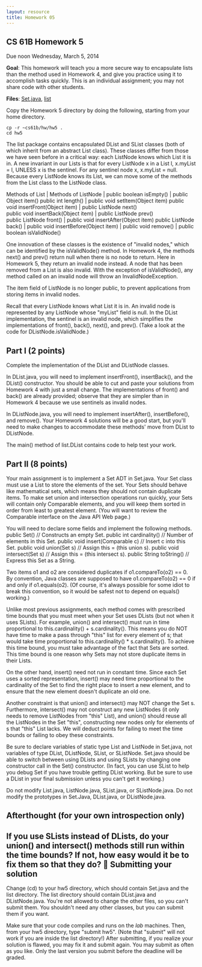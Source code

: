 ```yaml
---
layout: resource
title: Homework 05
---
```

CS 61B  Homework 5
------------------
Due noon Wednesday, March 5, 2014

**Goal**: This homework will teach you a more secure way to encapsulate lists than the
method used in Homework 4, and give you practice using it to accomplish tasks
quickly.  This is an individual assignment; you may not share code with other
students.

**Files**: <a href="Set.java">Set.java</a>, <a href="list">list</a>

Copy the Homework 5 directory by doing the following, starting from your home
directory.

    cp -r ~cs61b/hw/hw5 .
    cd hw5

The list package contains encapsulated DList and SList classes (both of which
inherit from an abstract List class).  These classes differ from those we have
seen before in a critical way:  each ListNode knows which List it is in.  A new
invariant in our Lists is that for every ListNode x in a List l, x.myList = l,
UNLESS x is the sentinel.  For any sentinel node x, x.myList = null.  Because
every ListNode knows its List, we can move some of the methods from the List
class to the ListNode class.

  Methods of List                       | Methods of ListNode
                                        |
  public boolean isEmpty()              | public Object item()
  public int length()                   | public void setItem(Object item)
  public void insertFront(Object item)  | public ListNode next()               
  public void insertBack(Object item)   | public ListNode prev()               
  public ListNode front()               | public void insertAfter(Object item) 
  public ListNode back()                | public void insertBefore(Object item)
                                        | public void remove()
                                        | public boolean isValidNode()

One innovation of these classes is the existence of "invalid nodes," which can
be identified by the isValidNode() method.  In Homework 4, the methods next()
and prev() return null when there is no node to return.  Here in Homework 5,
they return an invalid node instead.  A node that has been removed from a List
is also invalid.  With the exception of isValidNode(), any method called on an
invalid node will throw an InvalidNodeException.

The item field of ListNode is no longer public, to prevent applications from
storing items in invalid nodes.

Recall that every ListNode knows what List it is in.  An invalid node is
represented by any ListNode whose "myList" field is null.  In the DList
implementation, the sentinel is an invalid node, which simplifies the
implementations of front(), back(), next(), and prev().  (Take a look at
the code for DListNode.isValidNode.)

Part I  (2 points)
------------------
Complete the implementation of the DList and DListNode classes.

In DList.java, you will need to implement insertFront(), insertBack(), and the
DList() constructor.  You should be able to cut and paste your solutions from
Homework 4 with just a small change.  The implementations of front() and back()
are already provided; observe that they are simpler than in Homework 4 because
we use sentinels as invalid nodes.

In DListNode.java, you will need to implement insertAfter(), insertBefore(),
and remove().  Your Homework 4 solutions will be a good start, but you'll need
to make changes to accommodate these methods' move from DList to DListNode.

The main() method of list.DList contains code to help test your work.

Part II  (8 points)
-------------------
Your main assignment is to implement a Set ADT in Set.java.  Your Set class
must use a List to store the elements of the set.  Your Sets should behave like
mathematical sets, which means they should not contain duplicate items.  To
make set union and intersection operations run quickly, your Sets will contain
only Comparable elements, and you will keep them sorted in order from least to
greatest element.  (You will want to review the Comparable interface on the
Java API Web page.)

You will need to declare some fields and implement the following methods.
  public Set()                          // Constructs an empty Set.
  public int cardinality()              // Number of elements in this Set.
  public void insert(Comparable c)      // Insert c into this Set.
  public void union(Set s)              // Assign this = (this union s).
  public void intersect(Set s)          // Assign this = (this intersect s).
  public String toString()              // Express this Set as a String.

Two items o1 and o2 are considered duplicates if o1.compareTo(o2) == 0.  By
convention, Java classes are supposed to have o1.compareTo(o2) == 0 if and only
if o1.equals(o2).  (Of course, it's always possible for some idiot to break
this convention, so it would be safest not to depend on equals() working.)

Unlike most previous assignments, each method comes with prescribed time bounds
that you must meet when your Set uses DLists (but not when it uses SLists).
For example, union() and intersect() must run in time proportional to
this.cardinality() + s.cardinality().  This means you do NOT have time to make
a pass through "this" list for every element of s; that would take time
proportional to this.cardinality() * s.cardinality().  To achieve this time
bound, you must take advantage of the fact that Sets are sorted.  This time
bound is one reason why Sets may not store duplicate items in their Lists.

On the other hand, insert() need not run in constant time.  Since each Set uses
a sorted representation, insert() may need time proportional to the cardinality
of the Set to find the right place to insert a new element, and to ensure that
the new element doesn't duplicate an old one.

Another constraint is that union() and intersect() may NOT change the Set s.
Furthermore, intersect() may not construct any new ListNodes (it only needs to
remove ListNodes from "this" List), and union() should reuse all the ListNodes
in the Set "this", constructing new nodes only for elements of s that "this"
List lacks.  We will deduct points for failing to meet the time bounds or
failing to obey these constraints.

Be sure to declare variables of static type List and ListNode in Set.java, not
variables of type DList, DListNode, SList, or SListNode.  Set.java should be
able to switch between using DLists and using SLists by changing one
constructor call in the Set() constructor.  (In fact, you can use SList to help
you debug Set if you have trouble getting DList working.  But be sure to use a
DList in your final submission unless you can't get it working.)

Do not modify List.java, ListNode.java, SList.java, or SListNode.java.  Do not
modify the prototypes in Set.Java, DList.java, or DListNode.java.

Afterthought (for your own introspection only)
----------------------------------------------
If you use SLists instead of DLists, do your union() and intersect() methods
still run within the time bounds?  If not, how easy would it be to fix them so
that they do?

Submitting your solution
------------------------
Change (cd) to your hw5 directory, which should contain Set.java and the list
directory.  The list directory should contain DList.java and DListNode.java.
You're not allowed to change the other files, so you can't submit them.  You
shouldn't need any other classes, but you can submit them if you want.

Make sure that your code compiles and runs on the _lab_ machines.  Then, from
your hw5 directory, type "submit hw5".  (Note that "submit" will not work if
you are inside the list directory!)  After submitting, if you realize your
solution is flawed, you may fix it and submit again.  You may submit as often
as you like.  Only the last version you submit before the deadline will be
graded.
